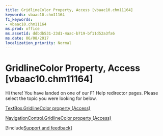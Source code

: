 ```yaml
---
title: GridlineColor Property, Access [vbaac10.chm11164]
keywords: vbaac10.chm11164
f1_keywords:
- vbaac10.chm11164
ms.prod: office
ms.assetid: ddbdb531-23d1-4aac-b719-bf11d52a3fa6
ms.date: 06/08/2017
localization_priority: Normal
---
```



# GridlineColor Property, Access [vbaac10.chm11164]

Hi there! You have landed on one of our F1 Help redirector pages. Please select the topic you were looking for below.

[TextBox.GridlineColor property (Access)](http://msdn.microsoft.com/library/849e0843-ab35-90d6-02a6-44faa316c83f%28Office.15%29.aspx)

[NavigationControl.GridlineColor property (Access)](http://msdn.microsoft.com/library/21502538-377c-fd82-62bb-c68cabd1b2cd%28Office.15%29.aspx)

[!include[Support and feedback](~/includes/feedback-boilerplate.md)]
